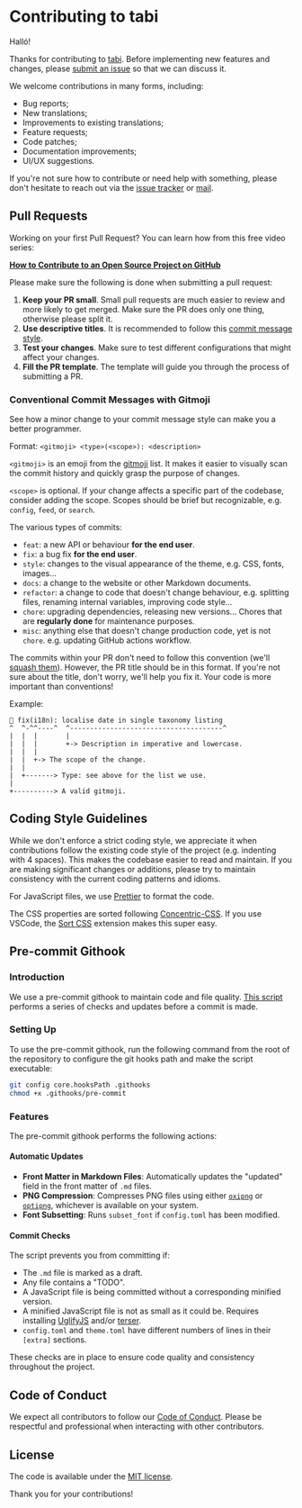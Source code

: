 # Contributing to tabi

Halló!

Thanks for contributing to [tabi](https://github.com/welpo/tabi). Before implementing new features and changes, please [submit an issue](https://github.com/welpo/tabi/issues/new) so that we can discuss it.

We welcome contributions in many forms, including:

- Bug reports;
- New translations;
- Improvements to existing translations;
- Feature requests;
- Code patches;
- Documentation improvements;
- UI/UX suggestions.

If you're not sure how to contribute or need help with something, please don't hesitate to reach out via the [issue tracker](https://github.com/welpo/tabi/issues) or [mail](mailto:tabi@osc.garden?subject=[GitHub]%20tabi).

## Pull Requests

Working on your first Pull Request? You can learn how from this free video series:

[**How to Contribute to an Open Source Project on GitHub**](https://egghead.io/courses/how-to-contribute-to-an-open-source-project-on-github)

Please make sure the following is done when submitting a pull request:

1. **Keep your PR small**. Small pull requests are much easier to review and more likely to get merged. Make sure the PR does only one thing, otherwise please split it.
2. **Use descriptive titles**. It is recommended to follow this [commit message style](#conventional-commit-messages-with-gitmoji).
3. **Test your changes**. Make sure to test different configurations that might affect your changes.
4. **Fill the PR template**. The template will guide you through the process of submitting a PR.

### Conventional Commit Messages with Gitmoji

See how a minor change to your commit message style can make you a better programmer.

Format: `<gitmoji> <type>(<scope>): <description>`

`<gitmoji>` is an emoji from the [gitmoji](https://gitmoji.dev/) list. It makes it easier to visually scan the commit history and quickly grasp the purpose of changes.

`<scope>` is optional. If your change affects a specific part of the codebase, consider adding the scope. Scopes should be brief but recognizable, e.g. `config`, `feed`, or `search`.

The various types of commits:

- `feat`: a new API or behaviour **for the end user**.
- `fix`: a bug fix **for the end user**.
- `style`: changes to the visual appearance of the theme, e.g. CSS, fonts, images…
- `docs`: a change to the website or other Markdown documents.
- `refactor`: a change to code that doesn't change behaviour, e.g. splitting files, renaming internal variables, improving code style…
- `chore`: upgrading dependencies, releasing new versions… Chores that are **regularly done** for maintenance purposes.
- `misc`: anything else that doesn't change production code, yet is not `chore`. e.g. updating GitHub actions workflow.

The commits within your PR don't need to follow this convention (we'll [squash them](https://docs.github.com/en/repositories/configuring-branches-and-merges-in-your-repository/configuring-pull-request-merges/configuring-commit-squashing-for-pull-requests)). However, the PR title should be in this format. If you're not sure about the title, don't worry, we'll help you fix it. Your code is more important than conventions!

Example:

```text
🐛 fix(i18n): localise date in single taxonomy listing
^  ^-^^----^  ^--------------------------------------^
|  |  |       |
|  |  |       +-> Description in imperative and lowercase.
|  |  |
|  |  +-> The scope of the change.
|  |
|  +-------> Type: see above for the list we use.
|
+----------> A valid gitmoji.
```

## Coding Style Guidelines

While we don't enforce a strict coding style, we appreciate it when contributions follow the existing code style of the project (e.g. indenting with 4 spaces). This makes the codebase easier to read and maintain. If you are making significant changes or additions, please try to maintain consistency with the current coding patterns and idioms.

For JavaScript files, we use [Prettier](https://prettier.io/) to format the code.

The CSS properties are sorted following [Concentric-CSS](https://github.com/brandon-rhodes/Concentric-CSS). If you use VSCode, the [Sort CSS](https://marketplace.visualstudio.com/items?itemName=piyushsarkar.sort-css-properties) extension makes this super easy.

## Pre-commit Githook

### Introduction

We use a pre-commit githook to maintain code and file quality. [This script](https://github.com/welpo/tabi/blob/main/.githooks/pre-commit) performs a series of checks and updates before a commit is made.

### Setting Up

To use the pre-commit githook, run the following command from the root of the repository to configure the git hooks path and make the script executable:

```bash
git config core.hooksPath .githooks
chmod +x .githooks/pre-commit
```

### Features

The pre-commit githook performs the following actions:

#### Automatic Updates

- **Front Matter in Markdown Files**: Automatically updates the "updated" field in the front matter of `.md` files.
- **PNG Compression**: Compresses PNG files using either [`oxipng`](https://github.com/shssoichiro/oxipng) or [`optipng`](https://optipng.sourceforge.net/), whichever is available on your system.
- **Font Subsetting**: Runs `subset_font` if `config.toml` has been modified.

#### Commit Checks

The script prevents you from committing if:

- The `.md` file is marked as a draft.
- Any file contains a "TODO".
- A JavaScript file is being committed without a corresponding minified version.
- A minified JavaScript file is not as small as it could be. Requires installing [UglifyJS](https://github.com/mishoo/UglifyJS) and/or [terser](https://github.com/terser/terser).
- `config.toml` and `theme.toml` have different numbers of lines in their `[extra]` sections.

These checks are in place to ensure code quality and consistency throughout the project.

## Code of Conduct

We expect all contributors to follow our [Code of Conduct](./CODE_OF_CONDUCT.md). Please be respectful and professional when interacting with other contributors.

## License

The code is available under the [MIT license](./LICENSE).

Thank you for your contributions!
